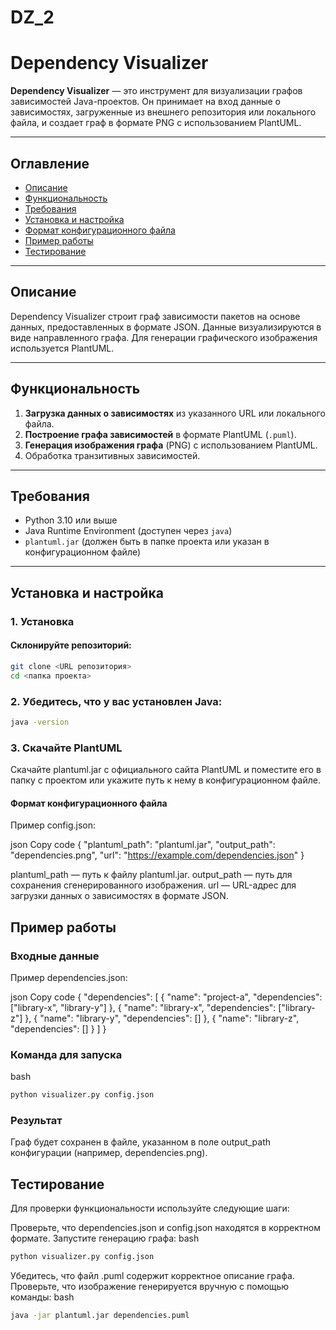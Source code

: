 # DZ_2
# Dependency Visualizer

**Dependency Visualizer** — это инструмент для визуализации графов зависимостей Java-проектов. Он принимает на вход данные о зависимостях, загруженные из внешнего репозитория или локального файла, и создает граф в формате PNG с использованием PlantUML.

---

## Оглавление

- [Описание](#описание)
- [Функциональность](#функциональность)
- [Требования](#требования)
- [Установка и настройка](#установка-и-настройка)
- [Формат конфигурационного файла](#формат-конфигурационного-файла)
- [Пример работы](#пример-работы)
- [Тестирование](#тестирование)

---

## Описание

Dependency Visualizer строит граф зависимости пакетов на основе данных, предоставленных в формате JSON. Данные визуализируются в виде направленного графа. Для генерации графического изображения используется PlantUML.

---

## Функциональность

1. **Загрузка данных о зависимостях** из указанного URL или локального файла.
2. **Построение графа зависимостей** в формате PlantUML (`.puml`).
3. **Генерация изображения графа** (PNG) с использованием PlantUML.
4. Обработка транзитивных зависимостей.

---

## Требования

- Python 3.10 или выше
- Java Runtime Environment (доступен через `java`)
- `plantuml.jar` (должен быть в папке проекта или указан в конфигурационном файле)

---

## Установка и настройка

### 1. Установка
#### Склонируйте репозиторий:
```bash
git clone <URL репозитория>
cd <папка проекта>
```
### 2. Убедитесь, что у вас установлен Java:
```bash
java -version
```
### 3. Скачайте PlantUML
Скачайте plantuml.jar с официального сайта PlantUML и поместите его в папку с проектом или укажите путь к нему в конфигурационном файле.
#### Формат конфигурационного файла
Пример config.json:

json
Copy code
{
  "plantuml_path": "plantuml.jar",
  "output_path": "dependencies.png",
  "url": "https://example.com/dependencies.json"
}

plantuml_path — путь к файлу plantuml.jar.
output_path — путь для сохранения сгенерированного изображения.
url — URL-адрес для загрузки данных о зависимостях в формате JSON.

## Пример работы
### Входные данные
Пример dependencies.json:

json
Copy code
{
  "dependencies": [
    {
      "name": "project-a",
      "dependencies": ["library-x", "library-y"]
    },
    {
      "name": "library-x",
      "dependencies": ["library-z"]
    },
    {
      "name": "library-y",
      "dependencies": []
    },
    {
      "name": "library-z",
      "dependencies": []
    }
  ]
}

### Команда для запуска
bash
```bash
python visualizer.py config.json
```
### Результат
Граф будет сохранен в файле, указанном в поле output_path конфигурации (например, dependencies.png).

## Тестирование
Для проверки функциональности используйте следующие шаги:

Проверьте, что dependencies.json и config.json находятся в корректном формате.
Запустите генерацию графа:
bash
```bash
python visualizer.py config.json
```
Убедитесь, что файл .puml содержит корректное описание графа.
Проверьте, что изображение генерируется вручную с помощью команды:
bash
```bash
java -jar plantuml.jar dependencies.puml
```
